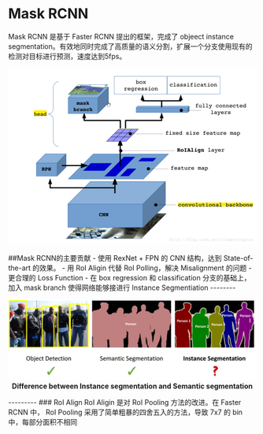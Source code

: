 # Mask RCNN
Mask RCNN 是基于 Faster RCNN 提出的框架，完成了 objeect instance segmentation。有效地同时完成了高质量的语义分割，扩展一个分支使用现有的检测对目标进行预测，速度达到5fps。
<div align=center>

![](imgs/20181026-113350.png)
</div>
##Mask RCNN的主要贡献
- 使用 RexNet + FPN 的 CNN 结构，达到 State-of-the-art 的效果。
- 用 RoI Aligin 代替 RoI Polling，解决 Misalignment 的问题
- 更合理的 Loss Function
- 在 box regression 和 classification 分支的基础上，加入 mask branch 使得网络能够接进行 Instance Segmentiation
 --------
<div align=center>

![](imgs/20181026-114434.png)
**Difference between Instance segmentation and Semantic segmentation**
</div>
---------
### RoI Align
RoI Aligin 是对 RoI Pooling 方法的改进。在 Faster RCNN 中， RoI Pooling 采用了简单粗暴的四舍五入的方法，导致 7x7 的 bin 中，每部分面积不相同